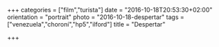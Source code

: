 +++
categories = ["film","turista"]
date = "2016-10-18T20:53:30+02:00"
orientation = "portrait"
photo = "2016-10-18-despertar"
tags = ["venezuela","choroní","hp5","ilford"]
title = "Despertar"

+++
